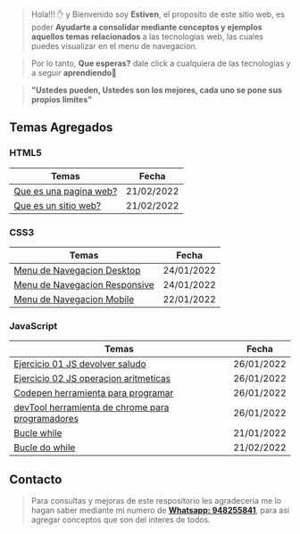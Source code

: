 > Hola!!! ✋ y Bienvenido soy **Estiven**, el proposito de este sitio web, es poder **Ayudarte a consolidar mediante conceptos y ejemplos aquellos temas relacionados** a las tecnologias web, las cuales puedes visualizar en el menu de navegacion.

> Por lo tanto, **Que esperas?** dale click a cualquiera de las tecnologias y a seguir **aprendiendo**👨

> **"Ustedes pueden, Ustedes son los mejores, cada uno se pone sus propios limites"**

## **Temas Agregados**

### **HTML5**

| Temas                                              | Fecha      |
| -------------------------------------------------- | ---------- |
| [Que es una pagina web?](html5.html#id-pagina-web) | 21/02/2022 |
| [Que es un sitio web?](html5.html#id-sitio-web)    | 21/02/2022 |

### **CSS3**

| Temas                                                          | Fecha      |
| -------------------------------------------------------------- | ---------- |
| [Menu de Navegacion Desktop](css3.html#menu-nav-desktop)       | 24/01/2022 |
| [Menu de Navegacion Responsive](css3.html#menu-nav-responsive) | 24/01/2022 |
| [Menu de Navegacion Mobile](css3.html#menu-nav-mobile)         | 22/01/2022 |

### **JavaScript**

| Temas                                                                               | Fecha      |
| ----------------------------------------------------------------------------------- | ---------- |
| [Ejercicio 01 JS devolver saludo](javascript.html#exercise-js-01)                   | 26/01/2022 |
| [Ejercicio 02 JS operacion aritmeticas](javascript.html#exercise-js-01)             | 26/01/2022 |
| [Codepen herramienta para programar](javascript.html#codepen-tool)                  | 26/01/2022 |
| [devTool herramienta de chrome para programadores](javascript.html#chrome-dev-tool) | 26/01/2022 |
| [Bucle while](javascript.html#id-bucle-while)                                       | 21/01/2022 |
| [Bucle do while](javascript.html#id-bucle-do-while)                                 | 21/02/2022 |

## **Contacto**

> Para consultas y mejoras de este respositorio les agradeceria me lo hagan saber mediante mi numero de <strong><a href="https://api.whatsapp.com/send?phone=51948255841&text=Hola%20Estiven" target="_blank">Whatsapp: 948255841</a></strong>, para asi agregar conceptos que son del interes de todos.

